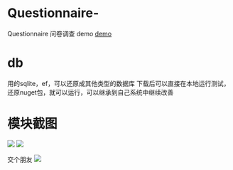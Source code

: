 # Questionnaire-
Questionnaire  问卷调查 demo <a href='http://ask.lzxuan.com/AskPage/AskPageList'>demo</a>

# db
用的sqlite，ef，可以还原成其他类型的数据库
下载后可以直接在本地运行测试，还原nuget包，就可以运行，可以继承到自己系统中继续改善
 
 
# 模块截图
![](https://github.com/strife013/Questionnaire/blob/master/screen1.png)
![](https://github.com/strife013/Questionnaire/blob/master/screen2.png)

交个朋友
![](https://github.com/strife013/EgretCard/blob/master/CardEUI3/resource/assets/wxzs.png)
